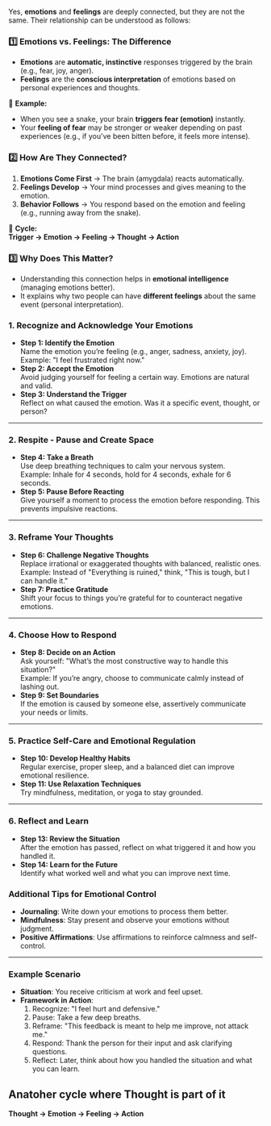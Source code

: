 Yes, **emotions** and **feelings** are deeply connected, but they are not the same. Their relationship can be understood as follows:  

### **1️⃣ Emotions vs. Feelings: The Difference**  
- **Emotions** are **automatic, instinctive** responses triggered by the brain (e.g., fear, joy, anger).  
- **Feelings** are the **conscious interpretation** of emotions based on personal experiences and thoughts.  

🧠 **Example:**  
- When you see a snake, your brain **triggers fear (emotion)** instantly.  
- Your **feeling of fear** may be stronger or weaker depending on past experiences (e.g., if you've been bitten before, it feels more intense).  

### **2️⃣ How Are They Connected?**  
1. **Emotions Come First** → The brain (amygdala) reacts automatically.  
2. **Feelings Develop** → Your mind processes and gives meaning to the emotion.  
3. **Behavior Follows** → You respond based on the emotion and feeling (e.g., running away from the snake).  

🔄 **Cycle:**  
**Trigger → Emotion → Feeling → Thought → Action**  

### **3️⃣ Why Does This Matter?**
- Understanding this connection helps in **emotional intelligence** (managing emotions better).  
- It explains why two people can have **different feelings** about the same event (personal interpretation).  


### **1. Recognize and Acknowledge Your Emotions**
   - **Step 1: Identify the Emotion**  
     Name the emotion you’re feeling (e.g., anger, sadness, anxiety, joy).  
     Example: "I feel frustrated right now."
   - **Step 2: Accept the Emotion**  
     Avoid judging yourself for feeling a certain way. Emotions are natural and valid.
   - **Step 3: Understand the Trigger**  
     Reflect on what caused the emotion. Was it a specific event, thought, or person?

---

### **2. Respite - Pause and Create Space**
   - **Step 4: Take a Breath**  
     Use deep breathing techniques to calm your nervous system.  
     Example: Inhale for 4 seconds, hold for 4 seconds, exhale for 6 seconds.
   - **Step 5: Pause Before Reacting**  
     Give yourself a moment to process the emotion before responding. This prevents impulsive reactions.

---

### **3. Reframe Your Thoughts**
   - **Step 6: Challenge Negative Thoughts**  
     Replace irrational or exaggerated thoughts with balanced, realistic ones.  
     Example: Instead of "Everything is ruined," think, "This is tough, but I can handle it."
   - **Step 7: Practice Gratitude**  
     Shift your focus to things you’re grateful for to counteract negative emotions.

---

### **4. Choose How to Respond**
   - **Step 8: Decide on an Action**  
     Ask yourself: "What’s the most constructive way to handle this situation?"  
     Example: If you’re angry, choose to communicate calmly instead of lashing out.
   - **Step 9: Set Boundaries**  
     If the emotion is caused by someone else, assertively communicate your needs or limits.

---

### **5. Practice Self-Care and Emotional Regulation**
   - **Step 10: Develop Healthy Habits**  
     Regular exercise, proper sleep, and a balanced diet can improve emotional resilience.
   - **Step 11: Use Relaxation Techniques**  
     Try mindfulness, meditation, or yoga to stay grounded.

---

### **6. Reflect and Learn**
   - **Step 13: Review the Situation**  
     After the emotion has passed, reflect on what triggered it and how you handled it.
   - **Step 14: Learn for the Future**  
     Identify what worked well and what you can improve next time.


### **Additional Tips for Emotional Control**
   - **Journaling**: Write down your emotions to process them better.
   - **Mindfulness**: Stay present and observe your emotions without judgment.
   - **Positive Affirmations**: Use affirmations to reinforce calmness and self-control.

---

### **Example Scenario**
   - **Situation**: You receive criticism at work and feel upset.
   - **Framework in Action**:
     1. Recognize: "I feel hurt and defensive."
     2. Pause: Take a few deep breaths.
     3. Reframe: "This feedback is meant to help me improve, not attack me."
     4. Respond: Thank the person for their input and ask clarifying questions.
     5. Reflect: Later, think about how you handled the situation and what you can learn.


## Anatoher cycle where Thought is part of it
**Thought → Emotion → Feeling → Action**  
